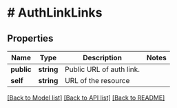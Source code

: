 # # AuthLinkLinks

## Properties

Name | Type | Description | Notes
------------ | ------------- | ------------- | -------------
**public** | **string** | Public URL of auth link. |
**self** | **string** | URL of the resource |

[[Back to Model list]](../../README.md#models) [[Back to API list]](../../README.md#endpoints) [[Back to README]](../../README.md)
